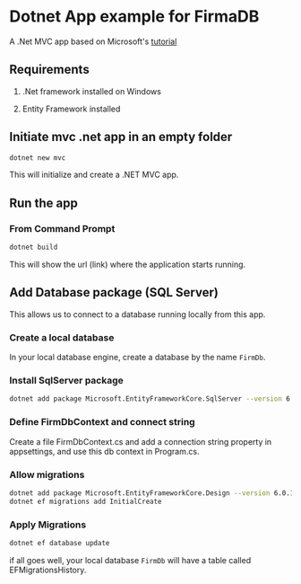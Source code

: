 # Dotnet App example for FirmaDB

A .Net MVC app based on Microsoft's [tutorial](https://learn.microsoft.com/en-us/aspnet/core/tutorials/first-mvc-app/start-mvc?view=aspnetcore-8.0&tabs=visual-studio-code) 

## Requirements

1. .Net framework installed on Windows

2. Entity Framework installed

## Initiate mvc .net app in an empty folder

```bash
dotnet new mvc
```

This will initialize and create a .NET MVC app. 

## Run the app

### From Command Prompt

```bash
dotnet build
```
 
This will show the url (link) where the application starts running. 

## Add Database package (SQL Server)

This allows us to connect to a database running locally from this app. 

### Create a local database

In your local database engine, create a database by the name `FirmDb`.

### Install SqlServer package 

```bash
dotnet add package Microsoft.EntityFrameworkCore.SqlServer --version 6.0.11
```

### Define FirmDbContext and connect string
Create a file FirmDbContext.cs and add a connection string property in appsettings, and use this db context in Program.cs.

### Allow migrations 
```bash
dotnet add package Microsoft.EntityFrameworkCore.Design --version 6.0.11
dotnet ef migrations add InitialCreate
```

### Apply Migrations
```bash
dotnet ef database update
```

if all goes well, your local database `FirmDb` will have a table called EFMigrationsHistory. 
